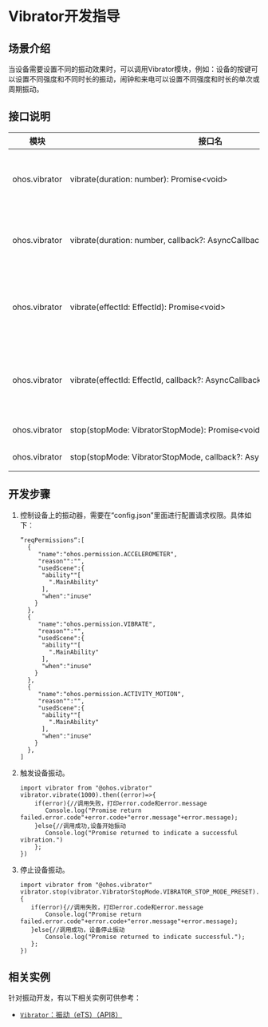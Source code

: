 # Vibrator开发指导


## 场景介绍

当设备需要设置不同的振动效果时，可以调用Vibrator模块，例如：设备的按键可以设置不同强度和不同时长的振动，闹钟和来电可以设置不同强度和时长的单次或周期振动。


## 接口说明

  | 模块 | 接口名 | 描述 | 
| -------- | -------- | -------- |
| ohos.vibrator | vibrate(duration:&nbsp;number):&nbsp;Promise&lt;void&gt; | 触发马达按照时长振动，Promise型。 | 
| ohos.vibrator | vibrate(duration:&nbsp;number,&nbsp;callback?:&nbsp;AsyncCallback&lt;void&gt;):&nbsp;void | 触发马达按照时长振动，Callback型。 | 
| ohos.vibrator | vibrate(effectId:&nbsp;EffectId):&nbsp;Promise&lt;void&gt; | 触发马达按照指定字符串振动，Promise型。 | 
| ohos.vibrator | vibrate(effectId:&nbsp;EffectId,&nbsp;callback?:&nbsp;AsyncCallback&lt;void&gt;):&nbsp;void | 触发马达按照指定字符串振动，Callback型。 | 
| ohos.vibrator | stop(stopMode:&nbsp;VibratorStopMode):&nbsp;Promise&lt;void&gt; | 停止振动。 | 
| ohos.vibrator | stop(stopMode:&nbsp;VibratorStopMode,&nbsp;callback?:&nbsp;AsyncCallback&lt;void&gt;):&nbsp;void | 停止振动。 | 


## 开发步骤

1. 控制设备上的振动器，需要在“config.json”里面进行配置请求权限。具体如下：
  
   ```
   ”reqPermissions“:[
     {
        "name":"ohos.permission.ACCELEROMETER",
        "reason"":"", 
        "usedScene":{
         "ability""[
           ".MainAbility"
         ],
         "when":"inuse"
       }
     },
     {
        "name":"ohos.permission.VIBRATE",
        "reason"":"", 
        "usedScene":{
         "ability""[
           ".MainAbility"
         ],
         "when":"inuse"
       }
     },
     {
        "name":"ohos.permission.ACTIVITY_MOTION",
        "reason"":"", 
        "usedScene":{
         "ability""[
           ".MainAbility"
         ],
         "when":"inuse"
       }
     },
   ]
   ```

2. 触发设备振动。
  
   ```
   import vibrator from "@ohos.vibrator"
   vibrator.vibrate(1000).then((error)=>{
       if(error){//调用失败，打印error.code和error.message
          Console.log("Promise return failed.error.code"+error.code+"error.message"+error.message);  
       }else{//调用成功,设备开始振动
          Console.log("Promise returned to indicate a successful vibration.")  
       };
   })
   ```

3. 停止设备振动。
  
   ```
   import vibrator from "@ohos.vibrator"
   vibrator.stop(vibrator.VibratorStopMode.VIBRATOR_STOP_MODE_PRESET).then((error)=>{
      if(error){//调用失败，打印error.code和error.message
          Console.log("Promise return failed.error.code"+error.code+"error.message"+error.message);
      }else{//调用成功，设备停止振动
          Console.log("Promise returned to indicate successful.");
      };
   })
   ```

## 相关实例

针对振动开发，有以下相关实例可供参考：

- [`Vibrator`：振动（eTS）（API8）](https://gitee.com/openharmony/app_samples/tree/master/device/Vibrator)